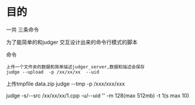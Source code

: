 # 目的

一共 三条命令

为了能简单的和judger 交互设计出来的命令行模式的脚本


命令

```
上传一个文件夹的数据和简单描述judger_server,数据和描述会保存
judge --upload  -p /xx/xx/xx  --uid
```


上传tmpfile data.zip
judge --tmp -p /xxx/xxx/xxx

judge -s/--src /xx/xx/xx/1.cpp -u/--uid '' -m 128(max 512mb) -t 1(s max 10)

